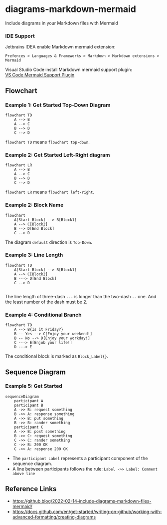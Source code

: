 # diagrams-markdown-mermaid

Include diagrams in your Markdown files with Mermaid

### IDE Support

Jetbrains IDEA enable Markdown mermaid extension:  

```Prefences > Languages & Frameworks > Markdown > Markdown extensions > Mermaid``` 

Visual Studio Code install Markdown mermaid support plugin:  
[VS Code Mermaid Support Plugin](https://marketplace.visualstudio.com/items?itemName=bierner.markdown-mermaid)

## Flowchart

### Example 1: Get Started Top-Down Diagram

```mermaid
flowchart TD
    A --> B
    A --> C
    B --> D
    C --> D
```

`flowchart TD` means `flowchart top-down`.

### Example 2: Get Started Left-Right diagram

```mermaid
flowchart LR
    A --> B
    A --> C
    B --> D
    C --> D
```

`flowchart LR` means `flowchart left-right`.

### Example 2: Block Name

```mermaid
flowchart
    A[Start Block] --> B[Block1]
    A --> C[Block2]
    B --> D[End Block]
    C --> D
```

The diagram `default` direction is `Top-Down`.

### Example 3: Line Length

```mermaid
flowchart TD
    A[Start Block] --> B[Block1]
    A --> C[Block2]
    B ---> D[End Block]
    C --> D
    
```

The line length of three-dash `---` is longer than the two-dash `--` one. And the least number of 
the dash must be 2.

### Example 4: Conditional Branch

```mermaid
flowchart TD
    A --> B{Is it Friday?}
    B -- Yes --> C[Enjoy your weekend!]
    B -- No --> D[Enjoy your workday!]
    C ---> E[Enjob your life!]
    D ---> E
```

The conditional block is marked as `Block_Label{}`.

## Sequence Diagram

### Example 5: Get Started
```mermaid
sequenceDiagram
    participant A
    participant B
    A ->> B: request something
    B ->> A: response something
    A ->> B: put something
    B ->> B: rander something
    participant C
    A ->> B: post something
    B ->> C: request something
    C ->> C: rander something
    C ->> B: 200 OK
    C ->> A: response 200 OK
```

- The `participant Label` represents a participant component of the sequence diagram.
- A line between participants follows the rule: `Label ->> Label: Comment above line`

## Reference Links

- https://github.blog/2022-02-14-include-diagrams-markdown-files-mermaid/
- https://docs.github.com/en/get-started/writing-on-github/working-with-advanced-formatting/creating-diagrams